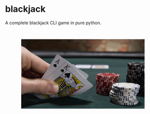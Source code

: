 # blackjack
A complete blackjack CLI game in pure python.

<br>

<p align="center">
  <img src="./table.jpg" width="400">
</p>
